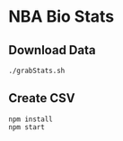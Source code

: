 # NBA Bio Stats

## Download Data
```
./grabStats.sh
```

## Create CSV
```
npm install
npm start
```

